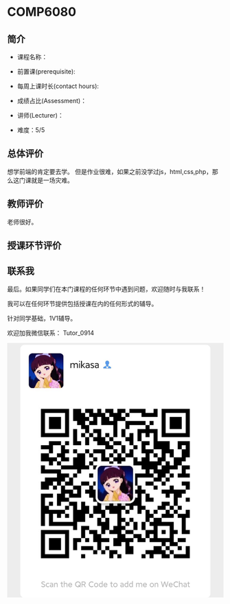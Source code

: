 # COMP6080

## 简介
- 课程名称：

- 前置课(prerequisite): 

- 每周上课时长(contact hours): 

- 成绩占比(Assessment)：

- 讲师(Lecturer)：

- 难度：5/5 

## 总体评价
想学前端的肯定要去学。
但是作业很难，如果之前没学过js，html,css,php，那么这门课就是一场灾难。
## 教师评价
老师很好。
## 授课环节评价


## 联系我

最后。如果同学们在本门课程的任何环节中遇到问题，欢迎随时与我联系！

我可以在任何环节提供包括授课在内的任何形式的辅导。

针对同学基础，1V1辅导。

欢迎加我微信联系： Tutor_0914

![图片](../image/wechat.jpg)
